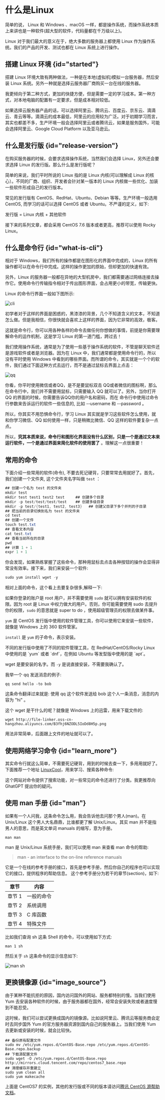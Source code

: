 # 什么是Linux

简单的说， Linux 和 Windows 、macOS 一样，都是操作系统，而操作系统本质上来讲也是一种软件(超大型的软件，代码量都在千万级以上)。

Linux 对于我们最大的意义在于，绝大多数的服务器上都使用 Linux 作为操作系统。我们的产品的开发、测试也都在 Linux 系统上进行操作。

## 搭建 Linux 环境 {id="started"}

搭建 Linux 环境大致有两种做法，一种是在本地(虚拟机)模拟一台服务器，然后安装 Linux 系统。另外一种就是选择云服务器厂商购买一台在线的服务器。

我更倾向于第二种方式，更加的快捷方便，但是需要一定的学习成本。第一种方式，对本地电脑的配置有一定要求，但是成本相对较低。

如果选择云服务器产品的话，可以选择阿里云、腾讯云、百度云、京东云、滴滴云、青云等等。滴滴云的成本最低，阿里云的应用较为广泛。对于初期学习而言，其实也都差不多，生产环境一般会选择阿里云或者腾讯云，如果是服务国外，可能会选择阿里云、Google Cloud Platform 以及亚马逊云。

## 什么是发行版 {id="release-version"}

在购买服务器的时候，会要求选择操作系统，当然我们会选择 Linux，另外还会要求选择 Linux 的发行版。那么什么是发行版呢？

简单的来说，我们平时所说的 Linux 指的是 Linux 内核(可以理解成 Linux 的核心）。不同的厂商、组织、开发者会针对某一版本的 Linux 内核做一些优化、加装一些软件形成自己的发行版本。

常见的发行版有 CentOS、RedHat、Ubuntu、Debian 等等。生产环境一般选用 CentOS, 而学习的话可以选择 CentOS 或者 Ubuntu。不严谨的定义，如下:

<note>
发行版 = Linux 内核 + 其他软件
</note>

接下来的系列文章，都会采用 CentOS 7.6 版本或者更高，推荐可以使用 Rocky Linux。

## 什么是命令行 {id="what-is-cli"}

相对于 Windows，我们所有的操作都是在图形化的界面中完成的，Linux 的所有操作都可以在命令行中完成。这样的操作更加的原始，但却更加的快速有效。

另外，Linux 的服务器一般都在异地的大型机房中，我们都需要通过网络连接去操作它。使用命令行传输指令相对于传出图形界面，会占用更小的带宽，传输更快。

Linux 的命令行界面一般如下图所示:

<img src="http://file-linker.oss-cn-hangzhou.aliyuncs.com/L7n4qbAYwTwhtledP9Rm.png" alt="cli" />

初学者对于这样的界面是困惑的，黑漆漆的背景，几个不知道含义的文本，不知道怎么做。但是我相信，你很快就会喜欢上这样的界面，因为它非常的高效，极客。

这就是命令行，你可以用各种各样的命令去做任何你想做的事情，前提是你需要理解命令的运作机制，这是学习 Linux 的第一道门槛，跨过去！

我们使用操作系统，通常是为了使用一些基于操作系统的软件，不管是聊天软件还是游戏软件或者是浏览器。因为在 Linux 中，我们通常都是使用命令行的，所以没有平时使用 Windows 中看到的哪些界面。而所谓的命令，其实就是一个个的软件，我们通过下面这种方式去运行，而不是通过鼠标去界面上点击：

<img src="http://file-linker.oss-cn-hangzhou.aliyuncs.com/B3fhj6NZODL5IoDd8H5p.png" alt="qq"/>

你看，你平时使用微信或者QQ，是不是要鼠标双击 QQ或者微信的图标啊，那么在命令行中，我们并不需要用鼠标，只需要输入 QQ 就可以了。另外，当你打开QQ 的界面的时候，你需要告诉QQ你的用户名和密码，而在 命令行中使用过命令行参数来告诉运行的软件一些信息的, 比如 --username  和 --password 。

所以，你其实不用恐惧命令行，学习 Linux 其实就是学习这些软件怎么使用，就和你学习微信、QQ 如何使用一样，只是稍微比微信、QQ 这样的软件要复杂一点点。

所以，**究其本质来说，命令行和图形化界面没有什么区别，只是一个是通过文本来运行软件，一个是通过界面来简化软件的使用罢了** 。理解这一点很重要！

## 常用的命令

下面介绍一些常用的软件(命令), 不要去死记硬背，只要常常去用就好了。首先，我们创建一个文件夹, 这个文件夹名字叫做 `test` ：

```Java
## 创建一个名为 test 的文件夹
mkdir test
mkdir test test1 test2 test		## 创建多个目录
mkdir -p test/test/test/test	## 创建多级目录
mkdir -p test/{test1, test2, test3}   ## 创建父目录下多个并列的子目录
## 把当前的目录切换到名为 test 的文件夹
cd test
## 创建一个文件
touch test.txt
## 查看文本内容
cat test.txt
## 查看当前所在的目录
pwd
## 计算 1 + 1
expr 1 + 1
```

你会发现，如果熟练掌握了这些命令，那种用鼠标去点击各种按钮的操作会显得非常没有效率。接下来，我们来安装一个软件:

```Java
sudo yum install wget -y
```

相对上面的命令，这个看上去要复杂很多,解释一下:

如果你登录的账户是 root 用户，并不需要使用 `sudo` 就可以拥有安装软件的权限。因为 root 是 Linux 中权力做大的用户。否则，你可能需要使用 sudo 去提升你的权限，`sudo` 的意思就是 super to do ，使用超级管理员的权限去做某件事。

`yum` 是 CentOS 发行版中使用的软件管理工具，你可以使用它来安装一些软件，就像是 Windows 上的 360 软件管家。

`install` 是 `yum` 的子命令，表示安装。

<note>
不同的发行版中使用了不同的软件管理工具，在 RedHat/CentOS/Rocky Linux 中使用的是 `yum` 或者 `dnf`，在例如 Ubuntu 等发型版中使用的是 `apt`。
</note>

wget 是要安装的名字。而 `-y` 是说直接安装，不需要我确认了。

我举一个 qq 发送消息的例子:

```Shell
qq send hello -to bob
```

这条命令翻译过来就是: 使用 qq 这个软件发送给 bob 这个人一条消息，消息的内容为 "hi" 。

这个 wget 是干什么的呢？就像是 Windows 上的迅雷，用来下载文件的:
```Shell
wget http://file-linker.oss-cn-hangzhou.aliyuncs.com/B3fhj6NZODL5IoDd8H5p.png
```

用法非常简单，后面跟上文件的地址就可以了。

## 使用网络学习命令 {id="learn_more"}

其实命令行就这么简单，不需要死记硬背，用到的时候去查一下，多用用就好了。下面推荐一个地址 [LinuxCool](https://www.linuxcool.com/)，用来学习、搜索各种命令:

这个网站对命令提供了搜索功能，对一些常见的命令还进行了分类。我更推荐向 GhatGPT 提出你的疑问。

## 使用 man 手册 {id="man"}

如果有一个人问我，这条命令怎么用，我会告诉他去问那个男人(man)。在 Unix/Linux 这个男人大名鼎鼎，比谁都更了解 Unix/Linux。其实 man 并不是指男人的意思，而是英文单词 manuals 的缩写，意为手册。

```Shell
man man
```
man 是 Unix/Linux 系统手册，我们可以使用 man 来查看 man 命令的帮助:

> man - an interface to the on-line reference manuals

它是一个在线的参考手册的接口，首先是参考手册，然后你自己的程序也可以实现它的接口，提供程序的帮助信息。
这个参考手册分为若干的章节(section)，如下:

| 章节   | 内容    |
|------|-------|
| 章节 1 | 一般的命令 |
| 章节 2 | 系统调用  |
| 章节 3 | C 库函数 |
| 章节 4 | 特殊文件  |

比如我们查询 sh 这条 Shell 的命令，可以使用如下方式:

```Shell
man 1 sh
```

然后关于 `sh`  这条命令的显示信息如下:

<img src="http://file-linker.oss-cn-hangzhou.aliyuncs.com/jbAfwYVd0rotT6fgKx7r.png" alt="man sh"/>

## 更换镜像源 {id="image_source"}

由于某种不能抗拒的原因，国内访问国外的网站、服务都特别的慢。当我们使用 Yum 去安装各种软件的时候，由于服务器都在国外，经常会安装失败或者速度慢到不能忍受。

这时候，我们可以尝试更换成国内的镜像源。比如说阿里云、腾讯云等服务商会定时去同步国外 Yum 的官方服务器资源到国内自己的服务器上。当我们使用 Yum 去更新或安装的时候，就会比较快。

```Shell
## 备份原有配置文件
sudo mv /etc/yum.repos.d/CentOS-Base.repo /etc/yum.repos.d/CentOS-Base.repo.backup
## 下载源配置文件
sudo wget -O /etc/yum.repos.d/CentOS-Base.repo http://mirrors.cloud.tencent.com/repo/centos7_base.repo
## 清理缓存并重建立
sudo yum clean all
sudo yum makecache
```
上面是 CentOS7 的实例，其他的发行版或不同的版本请访问[腾讯 CentOS 源帮助文档](https://mirrors.cloud.tencent.com/help/centos.html)。